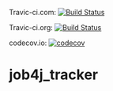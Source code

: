 Travic-ci.com:
[![Build Status](https://travis-ci.com/ShaDar-ru/job4j_tracker.svg?branch=master)](https://travis-ci.com/ShaDar-ru/job4j_tracker)

Travic-ci.org:
[![Build Status](https://travis-ci.org/ShaDar-ru/job4j_tracker.svg?branch=master)](https://travis-ci.org/ShaDar-ru/job4j_tracker)

codecov.io:
[![codecov](https://codecov.io/gh/ShaDar-ru/job4j_tracker/branch/master/graph/badge.svg)](https://codecov.io/gh/ShaDar-ru/job4j_tracker)

# job4j_tracker
